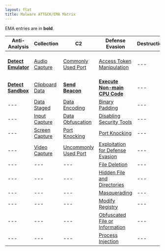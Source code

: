 ```yaml
---
layout: flat
title: Malware ATT&CK/EMA Matrix
---
```


EMA entries are in **bold**.

|Anti-Analysis|Collection|C2|Defense Evasion|Destruction|Discovery|Execution|Exfiltration|Fraud|Lateral Movement|Persistence|Privilege Escalation|
|-------------|----------|--|---------------|-----------|---------|---------|------------|-----|----------------|-----------|--------------------|
|[**Detect Emulator**](https://collaborate.mitre.org/ema/index.php/Ema-1265)|[Audio Capture](https://attack.mitre.org/wiki/Technique/T1123)|[Commonly Used Port](https://attack.mitre.org/wiki/Technique/T1043)|[Access Token Manipulation](https://attack.mitre.org/wiki/Technique/T1134)|---|---|---|---|---|---|---|[Explotation for Privilege Escalation](https://attack.mitre.org/wiki/Technique/T1068)|
|[**Detect Sandbox**](https://collaborate.mitre.org/ema/index.php/Ema-1233)|[Clipboard Data](https://attack.mitre.org/wiki/Technique/T1115)|[**Send Beacon**](https://collaborate.mitre.org/ema/index.php/Ema-1237)|[**Execute Non-main CPU Code**](https://collaborate.mitre.org/ema/index.php/Ema-1221)|---|---|---|---|---|---|---|---|
|---|[Data Staged](https://attack.mitre.org/wiki/Technique/T1074)|[Data Encoding](https://attack.mitre.org/wiki/Technique/T1132)|[Binary Padding](https://attack.mitre.org/wiki/Technique/T1009)|---|---|---|---|---|---|---|---|---|
|---|[Input Capture](https://attack.mitre.org/wiki/Technique/T1056)|[Data Obfuscation](https://attack.mitre.org/wiki/Technique/T1001)|[Disabling Security Tools](https://attack.mitre.org/wiki/Technique/T1089)|---|---|---|---|---|---|---|---|---|
|---|[Screen Capture](https://attack.mitre.org/wiki/Technique/T1113)|[Port Knocking](https://attack.mitre.org/wiki/Technique/T1205)|[Port Knocking](https://attack.mitre.org/wiki/Technique/T1205)|---|---|---|---|---|---|---|[Port Knocking](https://attack.mitre.org/wiki/Technique/T1205)|---|
|---|[Video Capture](https://attack.mitre.org/wiki/Technique/T1125)|[Uncommonly Used Port](https://attack.mitre.org/wiki/Technique/T1065)|[Exploitation for Defense Evasion](https://attack.mitre.org/wiki/Technique/T1211)|---|---|---|---|---|---|---|---|---|
|---|---|---|[File Deletion](https://attack.mitre.org/wiki/Technique/T1107)|---|---|---|---|---|---|---|---|
|---|---|---|[Hidden File and Directories](https://attack.mitre.org/wiki/Technique/T1158)|---|---|---|---|---|---|[Hidden File and Directories](https://attack.mitre.org/wiki/Technique/T1158)|---|
|---|---|---|[Masquerading](https://attack.mitre.org/wiki/Technique/T1036)|---|---|---|---|---|---|---|---|
|---|---|---|[Modify Registry](https://attack.mitre.org/wiki/Technique/T1112)|---|---|---|---|---|---|---|---|
|---|---|---|[Obfuscated File or Information](https://attack.mitre.org/wiki/Technique/T1027)|---|---|---|---|---|---|---|---|
|---|---|---|[Process Injection](https://attack.mitre.org/wiki/Technique/T1055)|---|---|---|---|---|---|---|[Process Injection](https://attack.mitre.org/wiki/Technique/T1055)|
